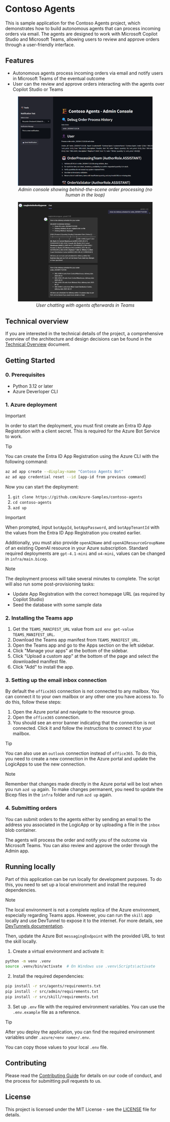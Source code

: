 # Contoso Agents

This is sample application for the Contoso Agents project, which demonstrates how to build autonomous agents that can process incoming orders via email. The agents are designed to work with Microsoft Copilot Studio and Microsoft Teams, allowing users to review and approve orders through a user-friendly interface.

## Features

- Autonomous agents process incoming orders via email and notify users in Microsoft Teams of the eventual outcome
- User can the review and approve orders interacting with the agents over Copilot Studio or Teams

<figure>
    <div align="center">
        <img src="admin.png" alt="Admin console">
        <figcaption><em>Admin console showing behind-the-scene order processing (no human in the loop)</em></figcaption>
    </div>
</figure>

<figure>
    <div align="center">
        <img src="user_chat.png" alt="User chat">
        <figcaption><em>User chatting with agents afterwards in Teams</em></figcaption>
    </div>
</figure>

## Technical overview

If you are interested in the technical details of the project, a comprehensive overview of the architecture and design decisions can be found in the [Technical Overview](docs/technical_overview.md) document.

## Getting Started

### 0. Prerequisites

- Python 3.12 or later
- Azure Deverloper CLI

### 1. Azure deployment

> [!IMPORTANT]
> In order to start the deployment, you must first create an Entra ID App Registration with a client secret.
> This is required for the Azure Bot Service to work.

> [!TIP]
> You can create the Entra ID App Registration using the Azure CLI with the following command:

```bash
az ad app create --display-name "Contoso Agents Bot"
az ad app credential reset --id [app-id from previous command]
```

Now you can start the deployment:

1. `git clone https://github.com/Azure-Samples/contoso-agents`
2. `cd contoso-agents`
3. `azd up`

> [!IMPORTANT]
> When prompted, input `botAppId`, `botAppPassword`, and `botAppTenantId` with the values from the Entra ID App Registration you created earlier.
>
> Additionally, you must also provide `openAIName` and `openAIResourceGroupName` of an existing OpenAI resource in your Azure subscription. Standard required deployments are `gpt-4.1-mini` and `o4-mini`, values can be changed in `infra/main.bicep`.

> [!NOTE]
> The deployment process will take several minutes to complete. The script will also run some post-provisioning tasks:
>
> - Update App Registration with the correct homepage URL (as required by Copilot Studio)
> - Seed the database with some sample data

### 2. Installing the Teams app

1. Get the `TEAMS_MANIFEST_URL` value from `azd env get-value TEAMS_MANIFEST_URL`.
1. Download the Teams app manifest from `TEAMS_MANIFEST_URL`.
1. Open the Teams app and go to the Apps section on the left sidebar.
1. Click "Manage your apps" at the bottom of the sidebar.
1. Click "Upload a custom app" at the bottom of the page and select the downloaded manifest file.
1. Click "Add" to install the app.

### 3. Setting up the email inbox connection

By default the `office365` connection is not connected to any mailbox. You can connect it to your own mailbox or any other one you have access to.
To do this, follow these steps:

1. Open the Azure portal and navigate to the resource group.
2. Open the `office365` connection.
3. You should see an error banner indicating that the connection is not connected. Click it and follow the instructions to connect it to your mailbox.

> [!TIP]
> You can also use an `outlook` connection instead of `office365`. To do this, you need to create a new connection in the Azure portal and update the LogicApps to use the new connection.

> [!NOTE]
> Remember that changes made directly in the Azure portal will be lost when you run `azd up` again. To make changes permanent, you need to update the Bicep files in the `infra` folder and run `azd up` again.

### 4. Submitting orders

You can submit orders to the agents either by sending an email to the address you associated in the LogicApp or by uploading a file in the `inbox` blob container.

The agents will process the order and notify you of the outcome via Microsoft Teams. You can also review and approve the order through the Admin app.

## Running locally

Part of this application can be run locally for development purposes. To do this, you need to set up a local environment and install the required dependencies.

> [!NOTE]
> The local environment is not a complete replica of the Azure environment, especially regarding Teams apps. However, you can run the `skill` app locally and use DevTunnel to expose it to the internet. For more details, see [DevTunnels documentation](https://learn.microsoft.com/en-us/azure/developer/dev-tunnels/get-started?tabs=windows).
>
> Then, update the Azure Bot `messagingEndpoint` with the provided URL to test the skill locally.

1. Create a virtual environment and activate it:

```bash
python -m venv .venv
source .venv/bin/activate  # On Windows use .venv\Scripts\activate
```

2. Install the required dependencies:

```bash
pip install -r src/agents/requirements.txt
pip install -r src/admin/requirements.txt
pip install -r src/skill/requirements.txt
```

3. Set up `.env` file with the required environment variables. You can use the `.env.example` file as a reference.

> [!TIP]
> After you deploy the application, you can find the required environment variables under `.azure/<env name>/.env`.
>
> You can copy those values to your local `.env` file.

## Contributing

Please read the [Contributing Guide](CONTRIBUTING.md) for details on our code of conduct, and the process for submitting pull requests to us.

## License

This project is licensed under the MIT License - see the [LICENSE](LICENSE) file for details.

